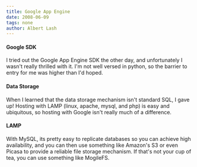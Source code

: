 ```yaml
---
title: Google App Engine
date: 2008-06-09
tags: none
author: Albert Lash
---
```


<h4>Google SDK</h4>
I tried out the Google App Engine SDK the other day, and unfortunately I wasn't really thrilled with it. I'm not well versed in python, so the barrier to entry for me was higher than I'd hoped.

<h4>Data Storage</h4>
When I learned that the data storage mechanism isn't standard SQL, I gave up! Hosting with LAMP (linux, apache, mysql, and php) is easy and ubiquitous, so hosting with Google isn't really much of a difference.

<h4>LAMP</h4>
With MySQL, its pretty easy to replicate databases so you can achieve high availability, and you can then use something like Amazon's S3 or even Picasa to provide a reliable file storage mechanism. If that's not your cup of tea, you can use something like MogileFS.

